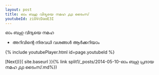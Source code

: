 ```yaml
---
layout: post
title: ഓം ബഹു വിദ്യയെ നമഹ ൧൧ ടൈംസ്
youtubeId: ziOVcDaoE3I
---
```

 
 
 ഓം ബഹു വിദ്യയെ നമഹ 
 
 -  അറിവിന്റെ നിരവധി വശങ്ങൾ ആർക്കറിയാം 
 
  
 
  
 
 
 
 
 
 


{% include youtubePlayer.html id=page.youtubeId %}
 
[Next]({{ site.baseurl }}{% link  split1/_posts/2014-05-10-ഓം ബഹു പ്രദായ നമഹ ൧൧ ടൈംസ്.md%})
 
